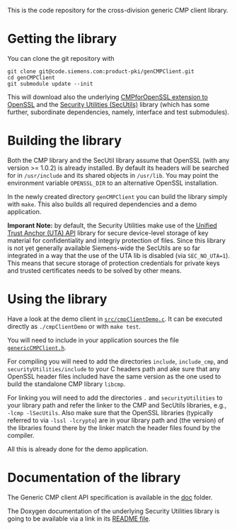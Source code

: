 This is the code repository for the cross-division generic CMP client library.


# Getting the library

You can clone the git repository with
```
git clone git@code.siemens.com:product-pki/genCMPClient.git
cd genCMPClient
git submodule update --init
```

This will download also the underlying [CMPforOpenSSL extension to OpenSSL](https://github.com/mpeylo/cmpossl) and
the [Security Utilities (SecUtils)](https://code.siemens.com/mo_mm_linux_distribution/securityUtilities) library
(which has some further, subordinate dependencies, namely, interface and test submodules).


# Building the library

Both the CMP library and the SecUtil library assume that OpenSSL (with any version >= 1.0.2) is already installed.
By default its headers will be searched for in `/usr/include` and its shared objects in `/usr/lib`.
You may point the environment variable `OPENSSL_DIR` to an alternative OpenSSL installation.

In the newly created directory `genCMPClient` you can build the library simply with `make`.
This also builds all required dependencies and a demo application.

**Imporant Note:** by default, the Security Utilities make use of the [Unified Trust Anchor (UTA) API](https://code.siemens.com/hermann.seuschek/uta_api) library
for secure device-level storage of key material for confidentiality and integriy protection of files.
Since this library is not yet generally available Siemens-wide the SecUtils are so far integrated in a way that the use of the UTA lib is disabled (via `SEC_NO_UTA=1`).
This means that secure storage of protection credentials for private keys and trusted certificates needs to be solved by other means.


# Using the library

Have a look at the demo client in [`src/cmpClientDemo.c`](src/cmpClientDemo.c).
It can be executed directly as `./cmpClientDemo` or with `make test`.

You will need to include in your application sources the file [`genericCMPClient.h`](include/genericCMPClient.h).

For compiling you will need to add the directories `include`, `include_cmp`, and `securityUtilities/include` to your C headers path and
ake sure that any OpenSSL header files included have the same version as the one used to build the standalone CMP library `libcmp`.

For linking you will need to add the directories `.` and `securityUtilities` to your library path and
refer the linker to the CMP and SecUtils libraries, e.g., `-lcmp -lSecUtils`.
Also make sure that the OpenSSL libraries (typically referred to via `-lssl -lcrypto`) are in your library path and
(the version) of the libraries found there by the linker match the header files found by the compiler.

All this is already done for the demo application.


# Documentation of the library

The Generic CMP client API specification is available in the [doc](doc/) folder.

The Doxygen documentation of the underlying Security Utilities library is going to be available
via a link in its [README file](https://code.siemens.com/mo_mm_linux_distribution/securityUtilities/blob/development/README.md).